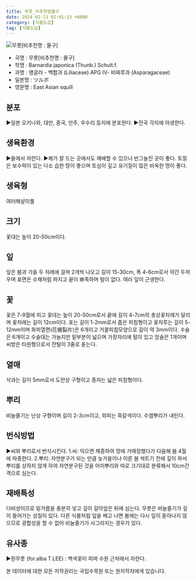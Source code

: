 ```yaml
---
title: 무릇_비추천명물구
date: 2024-02-13 02:01:13 +0800
category: [식물도감]
tag: [식물도감]
---
```




![무릇[비추천명 : 물구]](/fileUpload/plants/basic/Liliaceae/Scilla/15176/1_th2.JPG)
- 국명 : 무릇[비추천명 : 물구]
- 학명 : Barnardia japonica (Thunb.) Schult.f.
- 과명 : 앵글러 - 백합과 (Liliaceae) APG Ⅳ- 비짜루과 (Asparagaceae)
- 일본명 : ツルボ
- 영문명 : East Asian squill


## 분포
▶일본 오키나와, 대만, 중국, 만주, 우수리 등지에 분포한다.▶전국 각지에 야생한다.
## 생육환경
▶들에서 자란다. ▶해가 잘 드는 곳에서도 재배할 수 있으나 반그늘진 곳이 좋다. 토질은 보수력이 있는 다소 습한 땅이 좋으며 토심이 깊고 유기질이 많은 비옥한 땅이 좋다.
## 생육형
여러해살이풀
## 크기
꽃대는 높이 20-50cm이다.
## 잎
잎은 봄과 가을 두 차례에 걸쳐 2개씩 나오고 길이 15-30cm, 폭 4-6cm로서 약간 두꺼우며 표면은 수채처럼 파지고 끝이 뾰족하며 털이 없다. 여러 잎이 근생한다.
## 꽃
꽃은 7-9월에 피고 꽃대는 높이 20-50cm로서 끝에 길이 4-7cm의 총상꽃차례가 달리며 꽃차례는 길이 12cm이다. 포는 길이 1-2mm로서 좁은 피침형이고 꽃자루는 길이 5-12mm이며 화피열편(花被裂片)은 6개이고 거꿀피침모양으로 길이 약 3mm이다. 수술은 6개이고 수술대는 가늘지만 밑부분이 넓으며 가장자리에 털이 있고 암술은 1개이며 씨방은 타원형으로서 잔털이 3줄로 돋는다.
## 열매
삭과는 길이 5mm로서 도란상 구형이고 종자는 넓은 피침형이다.
## 뿌리
비늘줄기는 난상 구형이며 길이 2-3cm이고, 외피는 흑갈색이다. 수염뿌리가 내린다.
## 번식방법
▶씨와 뿌리로서 번식시킨다.1.씨: 익으면 채종하여 땅에 가매장했다가 다음해 봄 4월에 파종한다.2.뿌리: 자연분구가 되는 만큼 늦가을이나 이른 봄 싹트기 전에 깊이 파서 뿌리를 상하지 않게 하여 자연분구된 것을 어미뿌리와 따로 크기대로 분류해서 10cm간격으로 심는다.
## 재배특성
다비성이므로 밑거름을 충분히 넣고 깊이 갈아엎은 뒤에 심는다. 무릇은 비늘줄기가 깊이 들어가는 성질이 있다. 다른 식물처럼 잎을 베고 나면 봄에는 다시 잎이 돋아나지 않으므로 광합성을 할 수 없어 비늘줄기가 사그라지는 경우가 있다.
## 유사종
▶흰무릇 (for.alba T.LEE) : 백색꽃이 피며 수원 근처에서 자란다.






본 데이터에 대한 모든 저작권리는 국립수목원 또는 원저작자에게 있습니다.

